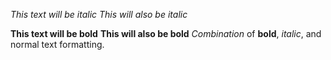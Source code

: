 *This text will be italic*
_This will also be italic_

**This text will be bold**
__This will also be bold__
_Combination_ of __bold__, _italic_, and normal text formatting.
